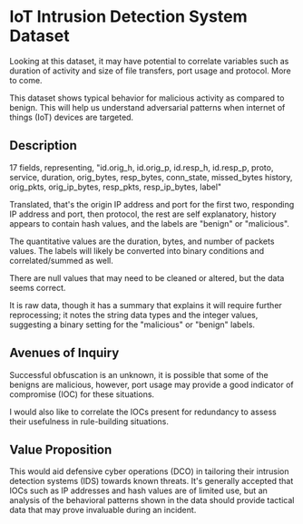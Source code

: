 # IoT Intrusion Detection System Dataset

Looking at this dataset, it may have potential to correlate variables such as duration of activity and size of file transfers, port usage and protocol. More to come.

This dataset shows typical behavior for malicious activity as compared to benign. This will help us understand adversarial patterns when internet of things (IoT) devices are targeted. 

## Description

17 fields, representing, 	"id.orig_h, id.orig_p, id.resp_h, id.resp_p, proto, service, duration, orig_bytes, resp_bytes, conn_state, missed_bytes	history, orig_pkts, orig_ip_bytes,	resp_pkts, resp_ip_bytes, label"

Translated, that's the origin IP address and port for the first two, responding IP address and port, then protocol, the rest are self explanatory, history appears to contain hash values, and the labels are "benign" or "malicious".

The quantitative values are the duration, bytes, and number of packets values. The labels will likely be converted into binary conditions and correlated/summed as well.

There are null values that may need to be cleaned or altered, but the data seems correct.

It is raw data, though it has a summary that explains it will require further reprocessing; it notes the string data types and the integer values, suggesting a binary setting for the "malicious" or "benign" labels.

## Avenues of Inquiry

Successful obfuscation is an unknown, it is possible that some of the benigns are malicious, however, port usage may provide a good indicator of compromise (IOC) for these situations.

I would also like to correlate the IOCs present for redundancy to assess their usefulness in rule-building situations.

## Value Proposition

This would aid defensive cyber operations (DCO) in tailoring their intrusion detection systems (IDS) towards known threats. It's generally accepted that IOCs such as IP addresses and hash values are of limited use, but an analysis of the behavioral patterns shown in the data should provide tactical data that may prove invaluable during an incident.
